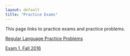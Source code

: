 ```yaml
---
layout: default
title: "Practice Exams"
---
```


This page links to practice exams and practice problems.

[Regular Language Practice Problems](reglang.html)

[Exam 1, Fall 2016](cs340-fall2016-exam01.pdf)
